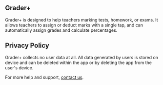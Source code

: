 ## Grader+

Grader+ is designed to help teachers marking tests, homework, or exams. It allows teachers to assign or deduct marks with a single tap, and can automatically assign grades and calculate percentages.

## Privacy Policy

Grader+ collects no user data at all. All data generated by users is stored on device and can be deleted within the app or by deleting the app from the user's device.

For more help and support, [contact us](mailto:peter@davisonreiber.com).